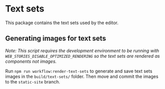 # Text sets

This package contains the text sets used by the editor.

## Generating images for text sets

_Note: This script requires the development environment to be running with `WEB_STORIES_DISABLE_OPTIMIZED_RENDERING` so the text sets are rendered as components not images._

Run `npm run workflow:render-text-sets` to generate and save text sets images in the `build/text-sets/` folder. Then move and commit the images to the `static-site` branch.
